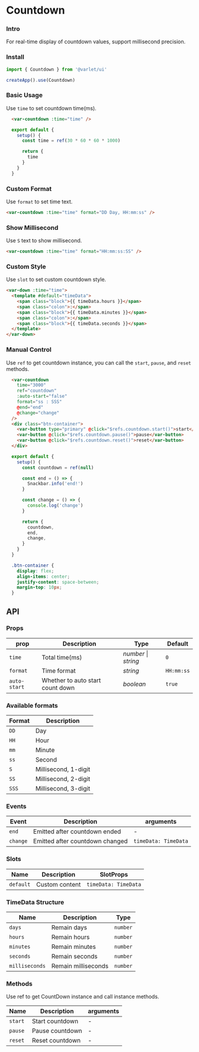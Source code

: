 # Countdown

### Intro

For real-time display of countdown values, support millisecond precision.

### Install

```js
import { Countdown } from '@varlet/ui'

createApp().use(Countdown)
```

### Basic Usage

Use `time` to set countdown time(ms).

```html
  <var-countdown :time="time" />
```
```javascript
  export default {
    setup() {
      const time = ref(30 * 60 * 60 * 1000)

      return {
        time
      }
    }
  }
```
### Custom Format

Use `format` to set time text.

```html
<var-countdown :time="time" format="DD Day, HH:mm:ss" />
```

### Show Millisecond

Use `S` text to show millisecond.

```html
<var-countdown :time="time" format="HH:mm:ss:SS" />
```

### Custom Style

Use `slot` to set custom countdown style.

```html
<var-down :time="time">
  <template #default="timeData">
    <span class="block">{{ timeData.hours }}</span>
    <span class="colon">:</span>
    <span class="block">{{ timeData.minutes }}</span>
    <span class="colon">:</span>
    <span class="block">{{ timeData.seconds }}</span>
  </template>
</var-down>
```

### Manual Control

Use `ref` to get countdown instance, you can call the `start`, `pause`, and `reset` methods.

```html
  <var-countdown
    time="3000"
    ref="countdown"
    :auto-start="false"
    format="ss : SSS"
    @end="end"
    @change="change"
  />
  <div class="btn-container">
    <var-button type="primary" @click="$refs.countdown.start()">start</var-button>
    <var-button @click="$refs.countdown.pause()">pause</var-button>
    <var-button @click="$refs.countdown.reset()">reset</var-button>
  </div>
```
```javascript
  export default {
    setup() {
      const countdown = ref(null)

      const end = () => {
        Snackbar.info('end!')
      }

      const change = () => {
        console.log('change')
      }

      return {
        countdown,
        end,
        change,
      }
    }
  }
```
```css
  .btn-container {
    display: flex;
    align-items: center;
    justify-content: space-between;
    margin-top: 10px;
  }
```

## API

### Props

| prop | Description | Type | Default |
| ----- | -------------- | -------- | ---------- |
| `time` | Total time(ms)| _number_ \| _string_ | `0` |
| `format` | Time format | _string_ | `HH:mm:ss` |
| `auto-start` | Whether to auto start count down | _boolean_ | `true` |

### Available formats
| Format | Description |
| -- | --- |
| `DD` | Day |
| `HH` | Hour |
| `mm` | Minute |
| `ss` | Second |
| `S` | Millisecond, 1-digit |
| `SS` | Millisecond, 2-digit |
| `SSS` | Millisecond, 3-digit |

### Events

| Event | Description | arguments |
| ----- | -------------- | -------- |
| `end` | Emitted after countdown ended | - |
| `change` | Emitted after countdown changed | `timeData: TimeData` |

### Slots

| Name | Description | SlotProps |
| ----- | -------------- | -------- |
| `default` | Custom content | `timeData: TimeData` |

### TimeData Structure

| Name | Description | Type |
| ---- | ------- | -------- |
| `days` | Remain days | `number` |
| `hours` | Remain hours | `number` |
| `minutes` | Remain minutes | `number` |
| `seconds` | Remain seconds	 | `number` |
| `milliseconds` | Remain milliseconds | `number` |


### Methods
Use ref to get CountDown instance and call instance methods.

| Name | Description	 | arguments |
| ---- | ------- | -------- |
| `start` | Start countdown	 | - |
| `pause` | Pause countdown	 | - |
| `reset` | Reset countdown | - |
